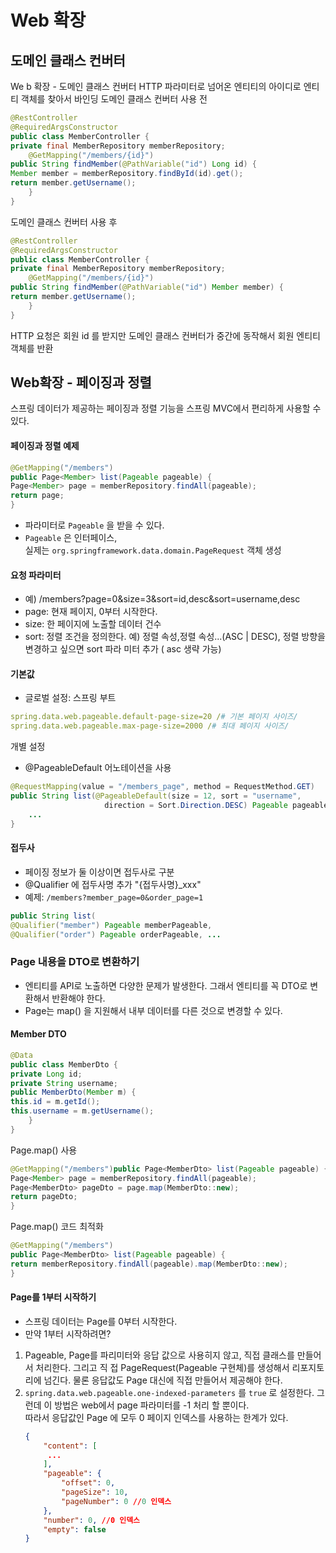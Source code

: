 # Web 확장
## 도메인 클래스 컨버터


We b 확장 - 도메인 클래스 컨버터
HTTP 파라미터로 넘어온 엔티티의 아이디로 엔티티 객체를 찾아서 바인딩
도메인 클래스 컨버터 사용 전
```java
@RestController
@RequiredArgsConstructor 
public class MemberController {
private final MemberRepository memberRepository; 
    @GetMapping("/members/{id}")
public String findMember(@PathVariable("id") Long id) { 
Member member = memberRepository.findById(id).get(); 
return member.getUsername();
    } 
}
```
도메인 클래스 컨버터 사용 후
```java
@RestController
@RequiredArgsConstructor 
public class MemberController {
private final MemberRepository memberRepository; 
    @GetMapping("/members/{id}")
public String findMember(@PathVariable("id") Member member) { 
return member.getUsername();
    } 
}
```
HTTP 요청은 회원 id 를 받지만 도메인 클래스 컨버터가 중간에 동작해서 회원 엔티티 객체를 반환  

## Web확장 - 페이징과 정렬  
스프링 데이터가 제공하는 페이징과 정렬 기능을 스프링 MVC에서 편리하게 사용할 수 있다.
#### 페이징과 정렬 예제
```java
@GetMapping("/members")
public Page<Member> list(Pageable pageable) {
Page<Member> page = memberRepository.findAll(pageable); 
return page;
}
```
+ 파라미터로 `Pageable` 을 받을 수 있다.
+ `Pageable` 은 인터페이스,   
   실제는 `org.springframework.data.domain.PageRequest` 객체 생성
#### 요청 파라미터
+ 예) /members?page=0&size=3&sort=id,desc&sort=username,desc
+ page: 현재 페이지, 0부터 시작한다.
+ size: 한 페이지에 노출할 데이터 건수
+ sort: 정렬 조건을 정의한다. 예) 정렬 속성,정렬 속성...(ASC | DESC), 정렬 방향을 변경하고 싶으면 sort 파라
미터 추가 ( asc 생략 가능)  
#### 기본값
+ 글로벌 설정: 스프링 부트
```yml
spring.data.web.pageable.default-page-size=20 /# 기본 페이지 사이즈/
spring.data.web.pageable.max-page-size=2000 /# 최대 페이지 사이즈/
```
개별 설정
+ @PageableDefault 어노테이션을 사용
```java
@RequestMapping(value = "/members_page", method = RequestMethod.GET) 
public String list(@PageableDefault(size = 12, sort = "username",
                     direction = Sort.Direction.DESC) Pageable pageable) {
    ... 
}
```
#### 접두사
+ 페이징 정보가 둘 이상이면 접두사로 구분
+ @Qualifier 에 접두사명 추가 "{접두사명}_xxx"
+ 예제: `/members?member_page=0&order_page=1`
```java
public String list(
@Qualifier("member") Pageable memberPageable,
@Qualifier("order") Pageable orderPageable, ...
```
### Page 내용을 DTO로 변환하기
+ 엔티티를 API로 노출하면 다양한 문제가 발생한다. 그래서 엔티티를 꼭 DTO로 변환해서 반환해야 한다.
+ Page는 map() 을 지원해서 내부 데이터를 다른 것으로 변경할 수 있다.
#### Member DTO
```java
@Data
public class MemberDto { 
private Long id;
private String username; 
public MemberDto(Member m) {
this.id = m.getId();
this.username = m.getUsername();
    } 
}
```
Page.map() 사용
```java
@GetMapping("/members")public Page<MemberDto> list(Pageable pageable) {
Page<Member> page = memberRepository.findAll(pageable); 
Page<MemberDto> pageDto = page.map(MemberDto::new); 
return pageDto;
}
```
Page.map() 코드 최적화
```java
@GetMapping("/members")
public Page<MemberDto> list(Pageable pageable) {
return memberRepository.findAll(pageable).map(MemberDto::new); 
}
```
#### Page를 1부터 시작하기
+ 스프링 데이터는 Page를 0부터 시작한다.
+ 만약 1부터 시작하려면?
1. Pageable, Page를 파리미터와 응답 값으로 사용히지 않고, 직접 클래스를 만들어서 처리한다. 그리고 직
   접 PageRequest(Pageable 구현체)를 생성해서 리포지토리에 넘긴다. 물론 응답값도 Page 대신에 직접
   만들어서 제공해야 한다.
2. `spring.data.web.pageable.one-indexed-parameters` 를 `true` 로 설정한다. 그런데 이 방법은
   web에서 page 파라미터를 -1 처리 할 뿐이다.   
   따라서 응답값인 Page 에 모두 0 페이지 인덱스를 사용하는 한계가 있다.
   ```json
   {
       "content": [ 
        ...
       ],
       "pageable": {
           "offset": 0,
           "pageSize": 10,
           "pageNumber": 0 //0 인덱스
       },
       "number": 0, //0 인덱스
       "empty": false
   }
   ```